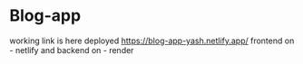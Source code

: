 # Blog-app


working link is here deployed https://blog-app-yash.netlify.app/
frontend on - netlify 
and backend on - render
